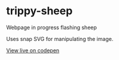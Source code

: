 # trippy-sheep
Webpage in progress flashing sheep

Uses snap SVG for manipulating the image.

[View live on codepen](http://codepen.io/arapawa/pen/xZYygw)
